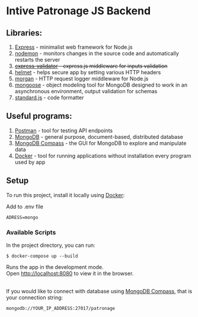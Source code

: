 # Intive Patronage JS Backend

## Libraries:

1. [Express](https://expressjs.com/) - minimalist web framework for Node.js
2. [nodemon](https://nodemon.io/) - monitors changes in the source code and automatically restarts the server
3. ~~[express-validator](https://express-validator.github.io/docs/) - express.js middleware for inputs validation~~
4. [helmet](https://github.com/helmetjs/helmet) - helps secure app by setting various HTTP headers
5. [morgan](http://expressjs.com/en/resources/middleware/morgan.html) - HTTP request logger middleware for Node.js
6. [mongoose]('https://www.npmjs.com/package/mongoose') - object modeling tool for MongoDB designed to work in an asynchronous environment, output validation for schemas
7. [standard.js](https://standardjs.com/) - code formatter

## Useful programs:

1. [Postman](https://www.postman.com/) - tool for testing API endpoints
2. [MongoDB](https://www.mongodb.com/) - general purpose, document-based, distributed database
3. [MongoDB Compass](https://www.mongodb.com/products/compass) - the GUI for MongoDB to explore and manipulate data
4. [Docker](https://www.docker.com/) - tool for running applications without installation every program used by app

## Setup

To run this project, install it locally using [Docker](https://www.docker.com/):

Add to .env file

```
ADRESS=mongo
```

### Available Scripts

In the project directory, you can run:

```
$ docker-compose up --build
```

Runs the app in the development mode.<br />
Open [http://localhost:8080](http://localhost:8080) to view it in the browser.<br /><br />

If you would like to connect with database using [MongoDB Compass](https://www.mongodb.com/products/compass), that is your connection string:

```
mongodb://YOUR_IP_ADDRESS:27017/patronage
```
